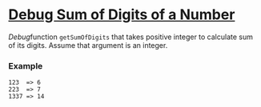# [Debug Sum of Digits of a Number](https://www.codewars.com/kata/debug-sum-of-digits-of-a-number "https://www.codewars.com/kata/563d59dd8e47a5ed220000ba")

*Debug*function `getSumOfDigits` that takes positive integer to calculate sum of its digits. Assume
that argument is an integer.

### Example

```
123  => 6
223  => 7
1337 => 14
```